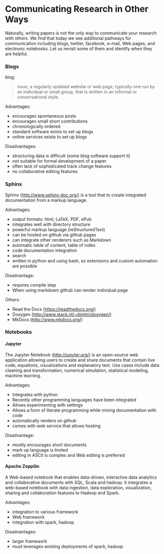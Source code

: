 # Communicating Research in Other Ways

Naturally, writing papers is not the only way to communicate your
research with others. We find that today we see additional pathways for
communication including blogs, twitter, facebook, e-mail, Web pages, and
electronic notebooks. Let us revisit some of them and identify when they
are helpful.

### Blogs

blog:

> noun, a regularly updated website or web page, typically one run by an
> individual or small group, that is written in an informal or
> conversational style.

Advantages:

-   encourages spontaneous posts
-   encourages small short contributions
-   chronologically ordered
-   standard software exists to set up blogs
-   online services exists to set up blogs

Disadvantages:

-   structuring data is difficult (some blog software support it)
-   not suitable for formal development of a paper
-   often lack of sophisticated track change features
-   no collaborative editing features

### Sphinx

Sphinx (<http://www.sphinx-doc.org/>) is a tool that to create
integrated documentation from a markup language.

Advantages:

-   output formats: html, LaTeX, PDF, ePub
-   integrates well with directory structure
-   powerful markup language (reStructuredText)
-   can be hosted on github via github pages
-   can integrate other renderers such as Markdown
-   automatic table of content, table of index
-   code documentation integration
-   search
-   written in python and using bash, so extensions and custom
    automation are possible

Disadvantage:

-   requires compile step
-   When using markdown github can render individual page

Others:

-   Read the Docs (<https://readthedocs.org/>)
-   Doxygen (<http://www.stack.nl/~dimitri/doxygen/>)
-   MkDocs (<http://www.mkdocs.org/>)

### Notebooks

#### Jupyter

The Jupyter Notebook (<http://jupyter.org/>) is an open-source web
application allowing users to create and share documents that contain
live code, equations, visualizations and explanatory text. Use cases
include data cleaning and transformation, numerical simulation,
statistical modeling, machine learning.

Advantages:

-   Integrates with python
-   Recently other programming languages have been integrated
-   Allows experimenting with settings
-   Allows a form of literate programming while mixing documentation
    with code
-   automatically renders on github
-   comes with web service that allows hosting

Disadvantage:

-   mostly encourages short documents
-   mark up language is limited
-   editing in ASCII is complex and Web editing is preferred

#### Apache Zeppilin

A Web-based notebook that enables data-driven, interactive data
analytics and collaborative documents with SQL, Scala and hadoop. It
integrates a web-based notebook with data ingestion, data exploration,
visualization, sharing and collaboration features to Hadoop and Spark.

Advantages:

-   integration to various framework
-   Web framework
-   integration with spark, hadoop

Disadvantages:

-   larger framework
-   must leverages existing deployments of spark, hadoop
